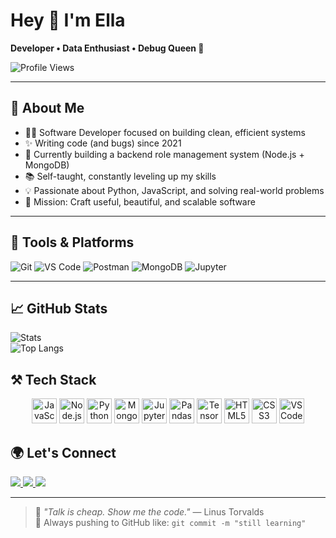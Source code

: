 # Hey 👋 I'm Ella

**Developer • Data Enthusiast • Debug Queen 👑**

![Profile Views](https://komarev.com/ghpvc/?username=Yuyi5la&label=Profile%20views&color=blueviolet&style=flat-square)

---

## 🧠 About Me

- 👩‍💻 Software Developer focused on building clean, efficient systems  
- ✨ Writing code (and bugs) since 2021  
- 🔧 Currently building a backend role management system (Node.js + MongoDB)  
- 📚 Self-taught, constantly leveling up my skills  
- 💡 Passionate about Python, JavaScript, and solving real-world problems  
- 🎯 Mission: Craft useful, beautiful, and scalable software  
  


---

## 🧰 Tools & Platforms

![Git](https://img.shields.io/badge/-Git-F05032?style=flat-square&logo=git&logoColor=white)
![VS Code](https://img.shields.io/badge/-VS%20Code-007ACC?style=flat-square&logo=visual-studio-code&logoColor=white)
![Postman](https://img.shields.io/badge/-Postman-FF6C37?style=flat-square&logo=postman&logoColor=white)
![MongoDB](https://img.shields.io/badge/-MongoDB-4EA94B?style=flat-square&logo=mongodb&logoColor=white)
![Jupyter](https://img.shields.io/badge/-Jupyter-F37626?style=flat-square&logo=jupyter&logoColor=white)

---

## 📈 GitHub Stats

![Stats](https://github-readme-stats.vercel.app/api?username=Yuyi5la&show_icons=true&theme=tokyonight)  
![Top Langs](https://github-readme-stats.vercel.app/api/top-langs/?username=Yuyi5la&layout=compact&theme=tokyonight)

## ⚒️ Tech Stack

<div align="center">
  <img src="https://cdn.jsdelivr.net/gh/devicons/devicon/icons/javascript/javascript-original.svg" height="40" alt="JavaScript"/>
  <img src="https://cdn.jsdelivr.net/gh/devicons/devicon/icons/nodejs/nodejs-original.svg" height="40" alt="Node.js"/>
  <img src="https://cdn.jsdelivr.net/gh/devicons/devicon/icons/python/python-original.svg" height="40" alt="Python"/>
  <img src="https://cdn.jsdelivr.net/gh/devicons/devicon/icons/mongodb/mongodb-original.svg" height="40" alt="MongoDB"/>
  <img src="https://cdn.jsdelivr.net/gh/devicons/devicon/icons/jupyter/jupyter-original.svg" height="40" alt="Jupyter"/>
  <img src="https://cdn.jsdelivr.net/gh/devicons/devicon/icons/pandas/pandas-original.svg" height="40" alt="Pandas"/>
  <img src="https://cdn.jsdelivr.net/gh/devicons/devicon/icons/tensorflow/tensorflow-original.svg" height="40" alt="TensorFlow"/>
  <img src="https://cdn.jsdelivr.net/gh/devicons/devicon/icons/html5/html5-original.svg" height="40" alt="HTML5"/>
  <img src="https://cdn.jsdelivr.net/gh/devicons/devicon/icons/css3/css3-original.svg" height="40" alt="CSS3"/>
  <img src="https://cdn.jsdelivr.net/gh/devicons/devicon/icons/vscode/vscode-original.svg" height="40" alt="VS Code"/>
</div>


## 🌍 Let's Connect

<p align="left">
  <a href="https://emmy-red-portfolio.vercel.app/" target="_blank">
    <img src="https://img.shields.io/badge/Portfolio-000?style=for-the-badge&logo=vercel&logoColor=white" />
  </a>
  <a href="https://linkedin.com/in/emmanuella-ezinne-013a42249" target="_blank">
    <img src="https://img.shields.io/badge/LinkedIn-0077B5?style=for-the-badge&logo=linkedin&logoColor=white" />
  </a>
  <a href="mailto:zinneye@gmail.com">
    <img src="https://img.shields.io/badge/Gmail-D14836?style=for-the-badge&logo=gmail&logoColor=white" />
  </a>
</p>

---

> 💬 _"Talk is cheap. Show me the code."_ — Linus Torvalds  
> 🔁 Always pushing to GitHub like: `git commit -m "still learning"`
